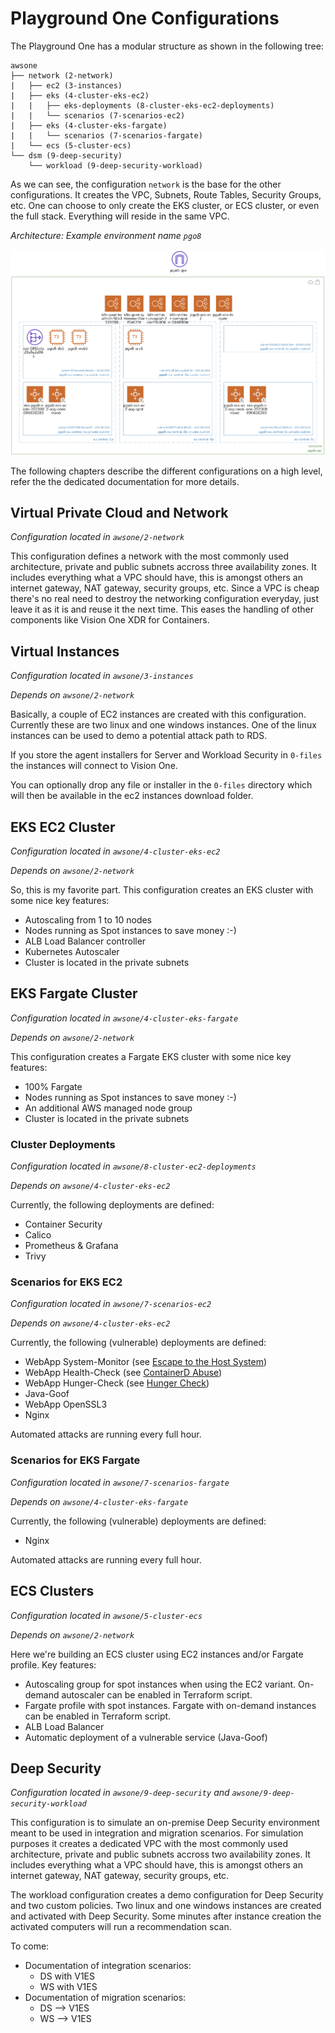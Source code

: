 # Playground One Configurations

The Playground One has a modular structure as shown in the following tree:

```
awsone
├── network (2-network)
|   ├── ec2 (3-instances)
|   ├── eks (4-cluster-eks-ec2)
|   |   ├── eks-deployments (8-cluster-eks-ec2-deployments)
|   |   └── scenarios (7-scenarios-ec2)
|   ├── eks (4-cluster-eks-fargate)
|   |   └── scenarios (7-scenarios-fargate)
|   └── ecs (5-cluster-ecs)
└── dsm (9-deep-security)
    └── workload (9-deep-security-workload) 
```

As we can see, the configuration `network` is the base for the other configurations. It creates the VPC, Subnets, Route Tables, Security Groups, etc. One can choose to only create the EKS cluster, or ECS cluster, or even the full stack. Everything will reside in the same VPC.

*Architecture: Example environment name `pgo8`*

![alt text](images/architecture.png "Architecture diagram")

The following chapters describe the different configurations on a high level, refer the the dedicated documentation for more details.

## Virtual Private Cloud and Network

*Configuration located in `awsone/2-network`*

This configuration defines a network with the most commonly used architecture, private and public subnets accross three availability zones. It includes everything what a VPC should have, this is amongst others an internet gateway, NAT gateway, security groups, etc. Since a VPC is cheap there's no real need to destroy the networking configuration everyday, just leave it as it is and reuse it the next time. This eases the handling of other components like Vision One XDR for Containers.

## Virtual Instances

*Configuration located in `awsone/3-instances`*

*Depends on `awsone/2-network`*

Basically, a couple of EC2 instances are created with this configuration. Currently these are two linux and one windows instances. One of the linux instances can be used to demo a potential attack path to RDS.

If you store the agent installers for Server and Workload Security in `0-files` the instances will connect to Vision One.

You can optionally drop any file or installer in the `0-files` directory which will then be available in the ec2 instances download folder.

## EKS EC2 Cluster

*Configuration located in `awsone/4-cluster-eks-ec2`*

*Depends on `awsone/2-network`*

So, this is my favorite part. This configuration creates an EKS cluster with some nice key features:

- Autoscaling from 1 to 10 nodes
- Nodes running as Spot instances to save money :-)
- ALB Load Balancer controller
- Kubernetes Autoscaler
- Cluster is located in the private subnets

## EKS Fargate Cluster

*Configuration located in `awsone/4-cluster-eks-fargate`*

*Depends on `awsone/2-network`*

This configuration creates a Fargate EKS cluster with some nice key features:

- 100% Fargate
- Nodes running as Spot instances to save money :-)
- An additional AWS managed node group
- Cluster is located in the private subnets

### Cluster Deployments

*Configuration located in `awsone/8-cluster-ec2-deployments`*

*Depends on `awsone/4-cluster-eks-ec2`*

Currently, the following deployments are defined:

- Container Security
- Calico
- Prometheus & Grafana
- Trivy

### Scenarios for EKS EC2

*Configuration located in `awsone/7-scenarios-ec2`*

*Depends on `awsone/4-cluster-eks-ec2`*

Currently, the following (vulnerable) deployments are defined:

- WebApp System-Monitor (see [Escape to the Host System](../scenarios/eks/escape.md))
- WebApp Health-Check (see [ContainerD Abuse](../scenarios/eks/dind-exploitation.md))
- WebApp Hunger-Check (see [Hunger Check](../scenarios/eks/hunger-check.md))
- Java-Goof
- WebApp OpenSSL3
- Nginx

Automated attacks are running every full hour.

### Scenarios for EKS Fargate

*Configuration located in `awsone/7-scenarios-fargate`*

*Depends on `awsone/4-cluster-eks-fargate`*

Currently, the following (vulnerable) deployments are defined:

- Nginx

Automated attacks are running every full hour.

## ECS Clusters

*Configuration located in `awsone/5-cluster-ecs`*

*Depends on `awsone/2-network`*

Here we're building an ECS cluster using EC2 instances and/or Fargate profile. Key features:

- Autoscaling group for spot instances when using the EC2 variant. On-demand autoscaler can be enabled in Terraform script.
- Fargate profile with spot instances. Fargate with on-demand instances can be enabled in Terraform script.
- ALB Load Balancer
- Automatic deployment of a vulnerable service (Java-Goof)

## Deep Security

*Configuration located in `awsone/9-deep-security` and `awsone/9-deep-security-workload`*

This configuration is to simulate an on-premise Deep Security environment meant to be used in integration and migration scenarios. For simulation purposes it creates a dedicated VPC with the most commonly used architecture, private and public subnets accross two availability zones. It includes everything what a VPC should have, this is amongst others an internet gateway, NAT gateway, security groups, etc.

The workload configuration creates a demo configuration for Deep Security and two custom policies. Two linux and one windows instances are created and activated with Deep Security. Some minutes after instance creation the activated computers will run a recommendation scan.

To come:

- Documentation of integration scenarios:
  - DS with V1ES
  - WS with V1ES
- Documentation of migration scenarios:
  - DS --> V1ES
  - WS --> V1ES
